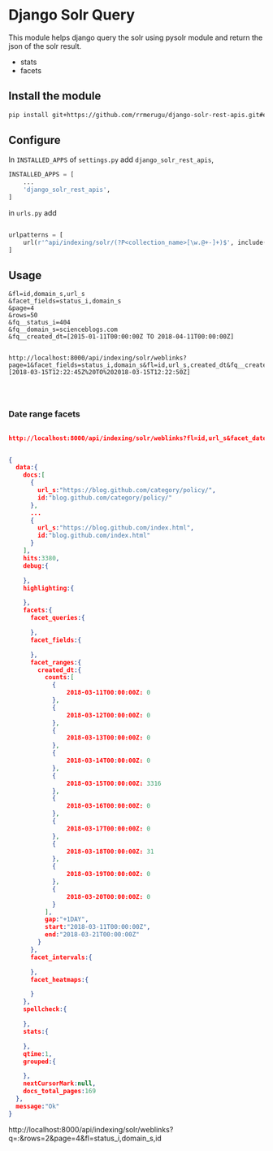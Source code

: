 # Django Solr Query

This module helps django query the solr using pysolr module and return
the json of the solr result.


- stats
- facets

## Install the module

```bash
pip install git+https://github.com/rrmerugu/django-solr-rest-apis.git#egg=django_solr_rest_apis

```

## Configure

In `INSTALLED_APPS` of `settings.py` add `django_solr_rest_apis`,

```python
INSTALLED_APPS = [
    ...
    'django_solr_rest_apis',
]

```

in `urls.py` add

```python

urlpatterns = [
    url(r'^api/indexing/solr/(?P<collection_name>[\w.@+-]+)$', include('django_solr_rest_apis.urls')),
]

```

## Usage


```
&fl=id,domain_s,url_s
&facet_fields=status_i,domain_s
&page=4
&rows=50
&fq__status_i=404
&fq__domain_s=scienceblogs.com
&fq__created_dt=[2015-01-11T00:00:00Z TO 2018-04-11T00:00:00Z]


http://localhost:8000/api/indexing/solr/weblinks?page=1&facet_fields=status_i,domain_s&fl=id,url_s,created_dt&fq__created_dt=[2018-03-15T12:22:45Z%20TO%202018-03-15T12:22:50Z]




```
### Date range facets

```json

http://localhost:8000/api/indexing/solr/weblinks?fl=id,url_s&facet_date_field=created_dt&facet_date_field_start=2018-03-01T00:00:00Z&facet_date_field_end=2018-05-01T00:00:00Z


{
  data:{
    docs:[
      {
        url_s:"https://blog.github.com/category/policy/",
        id:"blog.github.com/category/policy/"
      },
      ...
      {
        url_s:"https://blog.github.com/index.html",
        id:"blog.github.com/index.html"
      }
    ],
    hits:3380,
    debug:{

    },
    highlighting:{

    },
    facets:{
      facet_queries:{

      },
      facet_fields:{

      },
      facet_ranges:{
        created_dt:{
          counts:[
            {
                2018-03-11T00:00:00Z: 0
            },
            {
                2018-03-12T00:00:00Z: 0
            },
            {
                2018-03-13T00:00:00Z: 0
            },
            {
                2018-03-14T00:00:00Z: 0
            },
            {
                2018-03-15T00:00:00Z: 3316
            },
            {
                2018-03-16T00:00:00Z: 0
            },
            {
                2018-03-17T00:00:00Z: 0
            },
            {
                2018-03-18T00:00:00Z: 31
            },
            {
                2018-03-19T00:00:00Z: 0
            },
            {
                2018-03-20T00:00:00Z: 0
            }
          ],
          gap:"+1DAY",
          start:"2018-03-11T00:00:00Z",
          end:"2018-03-21T00:00:00Z"
        }
      },
      facet_intervals:{

      },
      facet_heatmaps:{

      }
    },
    spellcheck:{

    },
    stats:{

    },
    qtime:1,
    grouped:{

    },
    nextCursorMark:null,
    docs_total_pages:169
  },
  message:"Ok"
}
```

http://localhost:8000/api/indexing/solr/weblinks?q=*:*&rows=2&page=4&fl=status_i,domain_s,id